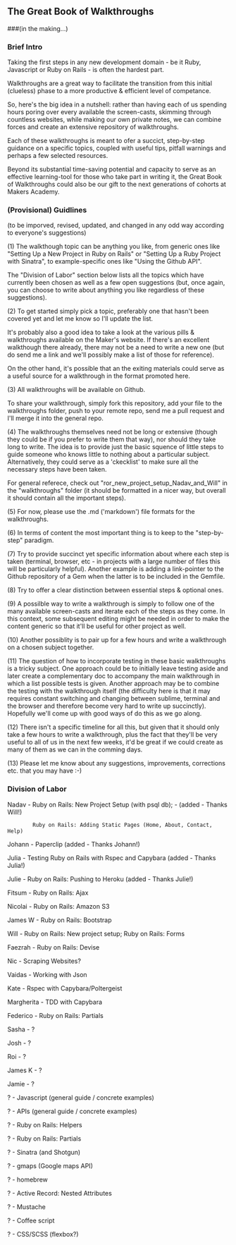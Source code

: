 ## The Great Book of Walkthroughs 
###(in the making...)

### Brief Intro

Taking the first steps in any new development domain - be it Ruby, Javascript or Ruby on Rails - is often the hardest part. 

Walkthroughs are a great way to facilitate the transition from this initial (clueless) phase to a more productive & efficient level of competance. 

So, here's the big idea in a nutshell: rather than having each of us spending hours poring over every available the screen-casts, skimming through countless websites, while making our own private notes, we can combine forces and create an extensive repository of walkthroughs.

Each of these walkthroughs is meant to ofer a succict, step-by-step guidance on a specific topics, coupled with useful tips, pitfall warnings and perhaps a few selected resources. 

Beyond its substantial time-saving potential and capacity to serve as an effective learning-tool for those who take part in writing it, the Great Book of Walkthroughs could also be our gift to the next generations of cohorts at Makers Academy.


### (Provisional) Guidlines

(to be imporved, revised, updated, and changed in any odd way according to everyone's suggestions)

(1) The walkthough topic can be anything you like, from generic ones like "Setting Up a New Project in Ruby on Rails" or "Setting Up a Ruby Project with Sinatra", to example-specific ones like "Using the Github API".

The "Division of Labor" section below lists all the topics which have currently been chosen as well as a few open suggestions (but, once again, you can choose to write about anything you like regardless of these suggestions).

(2) To get started simply pick a topic, preferably one that hasn't been covered yet and let me know so I'll update the list.

It's probably also a good idea to take a look at the various pills & walkthroughs available on the Maker's website. If there's an excellent walkthough there already, there may not be a need to write a new one (but do send me a link and we'll possibly make a list of those for reference). 

On the other hand, it's possible that an the exiting materials could serve as a useful source for a walkthrough in the format promoted here. 

(3) All walkthroughs will be available on Github. 

To share your walkthrough, simply fork this repository, add your file to the walkthroughs folder, push to your remote repo, send me a pull request and I'll merge it into the general repo.

(4) The walkthroughs themselves need not be long or extensive (though they could be if you prefer to write them that way), nor should they take long to write. The idea is to provide just the basic squence of little steps to guide someone who knows little to nothing about a particular subject. Alternatively, they could serve as a 'ckecklist' to make sure all the necessary steps have been taken.

For general referece, check out "ror_new_project_setup_Nadav_and_Will" in the "walkthroughs" folder (it should be formatted in a nicer way, but overall it should contain all the important steps).

(5) For now, please use the .md ('markdown') file formats for the walkthroughs.

(6) In terms of content the most important thing is to keep to the "step-by-step" paradigm.

(7) Try to provide succinct yet specific information about where each step is taken (terminal, browser, etc - in projects with a large number of files this will be particularly helpful). Another example is adding a link-pointer to the Github repository of a Gem when the latter is to be included in the Gemfile.

(8) Try to offer a clear distinction between essential steps & optional ones.

(9) A possilble way to write a walkthrough is simply to follow one of the many available screen-casts and iterate each of the steps as they come. In this context, some subsequent editing might be needed in order to make the content generic so that it'll be useful for other project as well.

(10) Another possiblity is to pair up for a few hours and write a walkthrough on a chosen subject together.

(11) The question of how to incorporate testing in these basic walkthroughs is a tricky subject. One approach could be to initially leave testing aside and later create a complementary doc to accompany the main walkthrough in which a list possible tests is given. Another approach may be to combine the testing with the walkthrough itself (the difficulty here is that it may requires constant switching and changing between sublime, terminal and the browser and therefore become very hard to write up succinctly). Hopefully we'll come up with good ways of do this as we go along.

(12) There isn't a specific timeline for all this, but given that it should only take a few hours to write a walkthrough, plus the fact that they'll be very useful to all of us in the next few weeks, it'd be great if we could create as many of them as we can in the comming days.

(13) Please let me know about any suggestions, improvements, corrections etc. that you may have :-)


### Division of Labor

Nadav	-	Ruby on Rails: New Project Setup (with psql db); - (added - Thanks Will!)

			Ruby on Rails: Adding Static Pages (Home, About, Contact, Help)

Johann  -  	Paperclip (added - Thanks Johann!)

Julia	-	Testing Ruby on Rails with Rspec and Capybara (added - Thanks Julia!)

Julie	-	Ruby on Rails:	Pushing to Heroku (added - Thanks Julie!)

Fitsum	-	Ruby on Rails:	Ajax

Nicolai	-	Ruby on Rails:	Amazon S3

James W -	Ruby on Rails: Bootstrap

Will 	- 	Ruby on Rails: New project setup; Ruby on Rails: Forms

Faezrah	- 	Ruby on Rails: Devise

Nic 	-	Scraping Websites?

Vaidas	- 	Working with Json

Kate	-	Rspec with Capybara/Poltergeist

Margherita 	- TDD with Capybara

Federico - Ruby on Rails: Partials

Sasha 	-	?

Josh	-	?

Roi 	-	?

James K   -	?

Jamie	-	?


?   	-	Javascript (general guide / concrete examples)

?   	-	APIs (general guide / concrete examples)

?   	- 	Ruby on Rails: Helpers

?   	- 	Ruby on Rails: Partials

?    	-	Sinatra (and Shotgun)

?		- 	gmaps (Google maps API)

?		- 	homebrew

?		-	Active Record: Nested Attributes

?		- 	Mustache

?		-  	Coffee script

?		-	CSS/SCSS (flexbox?)





